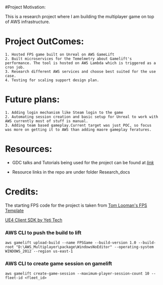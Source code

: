 #Project Motivation:

This is a research project where I am building the multiplayer game on top of AWS infrastructure.

# Project OutComes:

	1. Hosted FPS game built on Unreal on AWS GameLift
	2. Built microservices for the Temelmetry about Gamelift's performance. The tool is hosted on AWS Lambda which is triggered as a cron job. 
	3. Research different AWS services and choose best suited for the use case.
	4. Testing for scaling support design plan. 

# Future plans:
	1. Adding login mechanism like Steam login to the game
	2. Automating session creation and basic setup for Unreal to work with AWS currently most of stuff is manual.
	3. Adding team based gameplay.Current target was just POC, so focus was more on getting it to AWS than adding maore gameplay feratures.
	


# Resources:
- GDC talks and Tutorials being used for the project can be found at *[link](https://docs.google.com/spreadsheets/d/1rYbCugIDJeewsHSxHRQ65mhBmB13Ui00EbTWOu1p5P4/edit?usp=sharing)*

- Resource links in the repo are under folder Research_docs

# Credits:
The starting FPS code for the project is taken from [Tom Looman's FPS Template](https://www.tomlooman.com/fps-template/)

[UE4 Client SDK by Yeti Tech](https://github.com/YetiTech-Studios/UE4GameLiftClientSDK/tree/688cc418cc3b7fe8e0eaae5aefbb3758ddc89120)

### AWS CLI to push the build to lift
`aws gamelift upload-build --name FPSGame --build-version 1.0 --build-root "D:\AWS_Multiplayer\package\WindowsNoEditor" --operating-system WINDOWS_2012 --region us-east-1`

### AWS CLI to create game session on gamelift
`aws gamelift create-game-session --maximum-player-session-count 10 --fleet-id <fleet_id>`

